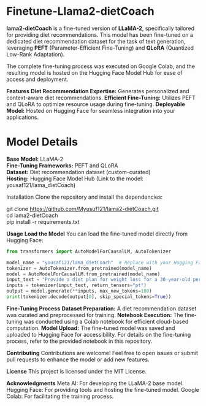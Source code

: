 # Finetune-Llama2-dietCoach

**lama2-dietCoach** is a fine-tuned version of **LLaMA-2**, specifically tailored for providing diet recommendations. This model has been fine-tuned on a dedicated diet recommendation dataset for the task of text generation, leveraging **PEFT** (Parameter-Efficient Fine-Tuning) and **QLoRA** (Quantized Low-Rank Adaptation).

The complete fine-tuning process was executed on Google Colab, and the resulting model is hosted on the Hugging Face Model Hub for ease of access and deployment.

**Features**
**Diet Recommendation Expertise:** Generates personalized and context-aware diet recommendations.
**Efficient Fine-Tuning:** Utilizes PEFT and QLoRA to optimize resource usage during fine-tuning.
**Deployable Model:** Hosted on Hugging Face for seamless integration into your applications.

# Model Details
**Base Model:** LLaMA-2 <br>
**Fine-Tuning Frameworks:** PEFT and QLoRA <br>
**Dataset:** Diet recommendation dataset (custom-curated) <br>
**Hosting:** Hugging Face Model Hub (Link to the model: yousaf121/lama_dietCoach) <br>

Installation
Clone the repository and install the dependencies:

git clone https://github.com/Myusuf121/lama2-dietCoach.git  
cd lama2-dietCoach  
pip install -r requirements.txt  

**Usage**
**Load the Model**
You can load the fine-tuned model directly from Hugging Face:

```python
from transformers import AutoModelForCausalLM, AutoTokenizer

model_name = "yousaf121/lama_dietCoach"  # Replace with your Hugging Face model path
tokenizer = AutoTokenizer.from_pretrained(model_name)
model = AutoModelForCausalLM.from_pretrained(model_name)
input_text = "Provide a diet plan for weight loss for a 30-year-old person."
inputs = tokenizer(input_text, return_tensors="pt")
output = model.generate(**inputs, max_new_tokens=100)
print(tokenizer.decode(output[0], skip_special_tokens=True))
```

**Fine-Tuning Process**
**Dataset Preparation:** A diet recommendation dataset was curated and preprocessed for training.
**Notebook Execution:** The fine-tuning was conducted using a Colab notebook for efficient cloud-based computation.
**Model Upload:** The fine-tuned model was saved and uploaded to Hugging Face for accessibility.
For details on the fine-tuning process, refer to the provided notebook in this repository.

**Contributing**
Contributions are welcome! Feel free to open issues or submit pull requests to enhance the model or add new features.

**License**
This project is licensed under the MIT License.

**Acknowledgments**
Meta AI: For developing the LLaMA-2 base model.
Hugging Face: For providing tools and hosting the fine-tuned model.
Google Colab: For facilitating the training process.
